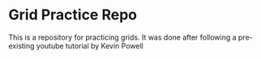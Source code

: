 # Grid Practice Repo

This is a repository for practicing grids.
It was done after following a pre-existing youtube tutorial by Kevin Powell
